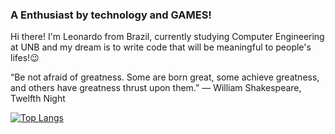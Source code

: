 ### A Enthusiast by technology and GAMES!

Hi there! I'm Leonardo from Brazil, currently studying Computer Engineering at UNB and my dream is to write code that will be meaningful to people's lifes!😉 


“Be not afraid of greatness. Some are born great, some achieve greatness, and others have greatness thrust upon them.”
― William Shakespeare, Twelfth Night

[![Top Langs](https://github-readme-stats.vercel.app/api/top-langs/?username=anuraghazra&layout=compact&theme=tokyonight)](https://github.com/anuraghazra/github-readme-stats)
